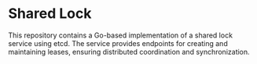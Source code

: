 # Shared Lock

This repository contains a Go-based implementation of a shared lock service using etcd. The service provides endpoints for creating and maintaining leases, ensuring distributed coordination and synchronization.